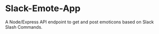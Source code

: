 # Slack-Emote-App
A Node/Express API endpoint to get and post emoticons based on Slack Slash Commands.
